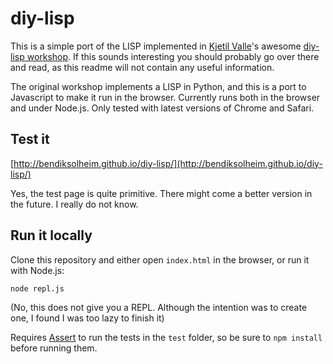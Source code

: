 # diy-lisp

This is a simple port of the LISP implemented in [Kjetil Valle](https://github.com/kvalle)'s awesome [diy-lisp workshop](https://github.com/kvalle/diy-lisp). If this sounds interesting you should probably go over there and read, as this readme will not contain any useful information.

The original workshop implements a LISP in Python, and this is a port to Javascript to make it run in the browser. Currently runs both in the browser and under Node.js. Only tested with latest versions of Chrome and Safari.

## Test it

[http://bendiksolheim.github.io/diy-lisp/](http://bendiksolheim.github.io/diy-lisp/)

Yes, the test page is quite primitive. There might come a better version in the future. I really do not know.

## Run it locally

Clone this repository and either open `index.html` in the browser, or run it with Node.js:

	node repl.js

(No, this does not give you a REPL. Although the intention was to create one, I found I was too lazy to finish it)

Requires [Assert](https://www.npmjs.org/package/assert) to run the tests in the `test` folder, so be sure to `npm install` before running them.
